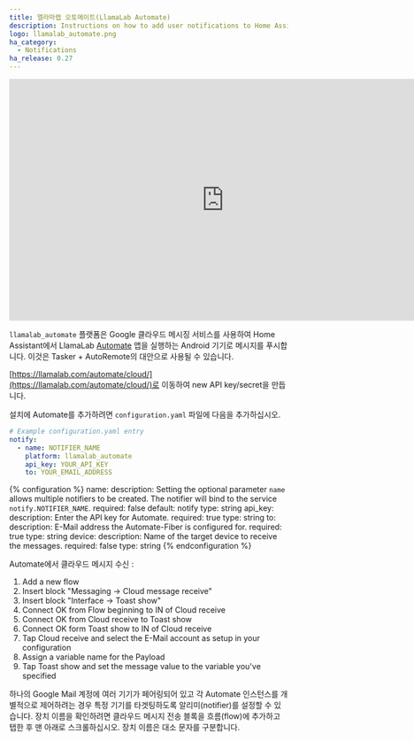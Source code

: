 ```yaml
---
title: 엘라마랩 오토메이트(LlamaLab Automate)
description: Instructions on how to add user notifications to Home Assistant.
logo: llamalab_automate.png
ha_category:
  - Notifications
ha_release: 0.27
---
```


<div class='videoWrapper'>
<iframe width="776" height="437" src="https://www.youtube.com/embed/i53Yd30TFrU" frameborder="0" allow="accelerometer; autoplay; encrypted-media; gyroscope; picture-in-picture" allowfullscreen></iframe>
</div>

`llamalab_automate` 플랫폼은 Google 클라우드 메시징 서비스를 사용하여 Home Assistant에서 LlamaLab [Automate](https://llamalab.com/automate/) 앱을 실행하는 Android 기기로 메시지를 푸시합니다. 이것은 Tasker + AutoRemote의 대안으로 사용될 수 있습니다.

[https://llamalab.com/automate/cloud/](https://llamalab.com/automate/cloud/)로 이동하여 new API key/secret을 만듭니다.

설치에 Automate를 추가하려면 `configuration.yaml` 파일에 다음을 추가하십시오.

```yaml
# Example configuration.yaml entry
notify:
  - name: NOTIFIER_NAME
    platform: llamalab_automate
    api_key: YOUR_API_KEY
    to: YOUR_EMAIL_ADDRESS
```

{% configuration %}
name:
  description: Setting the optional parameter `name` allows multiple notifiers to be created. The notifier will bind to the service `notify.NOTIFIER_NAME`.
  required: false
  default: notify
  type: string
api_key:
  description: Enter the API key for Automate.
  required: true
  type: string
to:
  description: E-Mail address the Automate-Fiber is configured for.
  required: true
  type: string
device:
  description: Name of the target device to receive the messages.
  required: false
  type: string
{% endconfiguration %}

Automate에서 클라우드 메시지 수신 :

1. Add a new flow
2. Insert block "Messaging -> Cloud message receive"
3. Insert block "Interface -> Toast show"
4. Connect OK from Flow beginning to IN of Cloud receive
5. Connect OK from Cloud receive to Toast show
6. Connect OK form Toast show to IN of Cloud receive
7. Tap Cloud receive and select the E-Mail account as setup in your configuration
8. Assign a variable name for the Payload
9. Tap Toast show and set the message value to the variable you've specified

하나의 Google Mail 계정에 여러 기기가 페어링되어 있고 각 Automate 인스턴스를 개별적으로 제어하려는 경우 특정 기기를 타겟팅하도록 알리미(notifier)를 설정할 수 있습니다. 장치 이름을 확인하려면 클라우드 메시지 전송 블록을 흐름(flow)에 추가하고 탭한 후 맨 아래로 스크롤하십시오. 장치 이름은 대소 문자를 구분합니다.